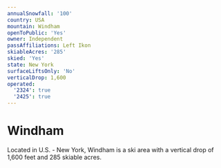 ```yaml
---
annualSnowfall: '100'
country: USA
mountain: Windham
openToPublic: 'Yes'
owner: Independent
passAffiliations: Left Ikon
skiableAcres: '285'
skied: 'Yes'
state: New York
surfaceLiftsOnly: 'No'
verticalDrop: 1,600
operated:
  '2324': true
  '2425': true
---
```



# Windham

Located in U.S. - New York, Windham is a ski area with a vertical drop of 1,600 feet and 285 skiable acres.
